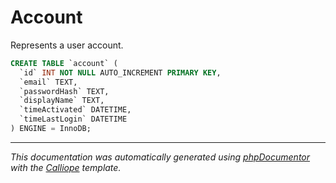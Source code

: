 # Account

Represents a user account.

```sql
CREATE TABLE `account` (
  `id` INT NOT NULL AUTO_INCREMENT PRIMARY KEY,
  `email` TEXT,
  `passwordHash` TEXT,
  `displayName` TEXT,
  `timeActivated` DATETIME,
  `timeLastLogin` DATETIME
) ENGINE = InnoDB;
```

---

*This documentation was automatically generated using [phpDocumentor](http://www.phpdoc.org/) with the [Calliope](https://github.com/DaphneWebFramework/Calliope) template.*
